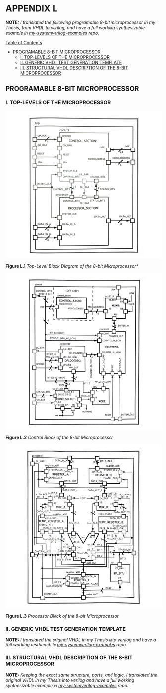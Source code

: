# APPENDIX L

**NOTE:** _I translated the following programable 8-bit microprocessor
in my Thesis, from VHDL to verilog, and have a full working synthesizable
example in
[my-systemverilog-examples](https://github.com/JeffDeCola/my-systemverilog-examples/tree/master/systems/microprocessors/programable-8-bit-microprocessor)
repo._

[Table of Contents](https://github.com/JeffDeCola/my-masters-thesis#table-of-contents)

* [PROGRAMABLE 8-BIT MICROPROCESSOR](https://github.com/JeffDeCola/my-masters-thesis/blob/master/appendices/appendix-l/appendix-l.md#programable-8-bit-microprocessor)
  * [I. TOP-LEVELS OF THE MICROPROCESSOR](https://github.com/JeffDeCola/my-masters-thesis/blob/master/appendices/appendix-l/appendix-l.md#i-top-levels-of-the-microprocessor)
  * [II. GENERIC VHDL TEST GENERATION TEMPLATE](https://github.com/JeffDeCola/my-masters-thesis/blob/master/appendices/appendix-l/appendix-l.md#ii-generic-vhdl-test-generation-template)
  * [III. STRUCTURAL VHDL DESCRIPTION OF THE 8-BIT MICROPROCESSOR](https://github.com/JeffDeCola/my-masters-thesis/blob/master/appendices/appendix-l/appendix-l.md#iii-structural-vhdl-description-of-the-8-bit-microprocessor)

## PROGRAMABLE 8-BIT MICROPROCESSOR

### I. TOP-LEVELS OF THE MICROPROCESSOR

![Figure-L.1-Top-Level-Block-Diagram-of-the-8-bit-Microprocessor.jpg](figures/Figure-L.1-Top-Level-Block-Diagram-of-the-8-bit-Microprocessor.jpg)

**Figure L.1** _Top-Level Block Diagram of the 8-bit Microprocessor*_

![Figure-L.2-Control-Block-of-the-8-bit-Microprocessor.jpg](figures/Figure-L.2-Control-Block-of-the-8-bit-Microprocessor.jpg)

**Figure L.2** _Control Block of the 8-bit Microprocessor_

![Figure-L.3-Processor-Block-of-the-8-bit-Microprocessor.jpg](figures/Figure-L.3-Processor-Block-of-the-8-bit-Microprocessor.jpg)

**Figure L.3** _Processor Block of the 8-bit Microprocessor_

### II. GENERIC VHDL TEST GENERATION TEMPLATE

**NOTE:** _I translated the original VHDL in my Thesis into
verilog and have a full working testbench in
[my-systemverilog-examples](https://github.com/JeffDeCola/my-systemverilog-examples/tree/master/systems/microprocessors/programable-8-bit-microprocessor)
repo._

### III. STRUCTURAL VHDL DESCRIPTION OF THE 8-BIT MICROPROCESSOR

**NOTE:** _Keeping the exact same structure, ports, and logic, I translated the
original VHDL in my Thesis into verilog and have a full working synthesizable
example in
[my-systemverilog-examples](https://github.com/JeffDeCola/my-systemverilog-examples/tree/master/systems/microprocessors/programable-8-bit-microprocessor)
repo._
